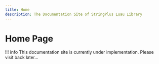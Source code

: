 ```yaml
---
title: Home
description: The Documentation Site of StringPlus Luau Library
---
```


# Home Page

!!! info
    This documentation site is currently under implementation.
    Please visit back later...